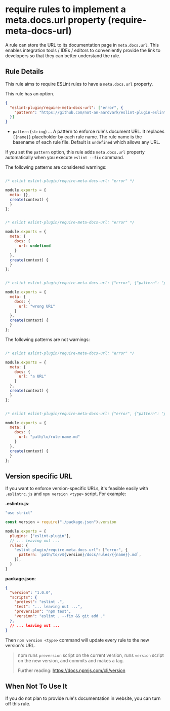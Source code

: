# require rules to implement a meta.docs.url property (require-meta-docs-url)

A rule can store the URL to its documentation page in `meta.docs.url`. This enables integration tools / IDEs / editors to conveniently provide the link to developers so that they can better understand the rule.

## Rule Details

This rule aims to require ESLint rules to have a `meta.docs.url` property.

This rule has an option.

```json
{
  "eslint-plugin/require-meta-docs-url": ["error", {
    "pattern": "https://github.com/not-an-aardvark/eslint-plugin-eslint-plugin/blob/master/docs/rules/{{name}}.md"
  }]
}
```

- `pattern` (`string`) ... A pattern to enforce rule's document URL. It replaces `{{name}}` placeholder by each rule name. The rule name is the basename of each rule file. Default is `undefined` which allows any URL.

If you set the `pattern` option, this rule adds `meta.docs.url` property automatically when you execute `eslint --fix` command.

The following patterns are considered warnings:

```js

/* eslint eslint-plugin/require-meta-docs-url: "error" */

module.exports = {
  meta: {},
  create(context) {
  }
};

```

```js

/* eslint eslint-plugin/require-meta-docs-url: "error" */

module.exports = {
  meta: {
    docs: {
      url: undefined
    }
  },
  create(context) {
  }
};

```

```js

/* eslint eslint-plugin/require-meta-docs-url: ["error", {"pattern": "path/to/{{name}}.md"}] */

module.exports = {
  meta: {
    docs: {
      url: "wrong URL"
    }
  },
  create(context) {
  }
};

```

The following patterns are not warnings:

```js

/* eslint eslint-plugin/require-meta-docs-url: "error" */

module.exports = {
  meta: {
    docs: {
      url: "a URL"
    }
  },
  create(context) {
  }
};

```

```js

/* eslint eslint-plugin/require-meta-docs-url: ["error", {"pattern": "path/to/{{name}}.md"}] */

module.exports = {
  meta: {
    docs: {
      url: "path/to/rule-name.md"
    }
  },
  create(context) {
  }
};

```

## Version specific URL

If you want to enforce version-specific URLs, it's feasible easily with `.eslintrc.js` and `npm version <type>` script.
For example:

**.eslintrc.js**:

```js
"use strict"

const version = require("./package.json").version

module.exports = {
  plugins: ["eslint-plugin"],
  // ... leaving out ...
  rules: {
    "eslint-plugin/require-meta-docs-url": ["error", {
      pattern: `path/to/v${version}/docs/rules/{{name}}.md`,
    }],
  }
}
```

**package.json**:

```json
{
  "version": "1.0.0",
  "scripts": {
    "pretest": "eslint .",
    "test": "... leaving out ...",
    "preversion": "npm test",
    "version": "eslint . --fix && git add ."
  },
  // ... leaving out ...
}
```

Then `npm version <type>` command will update every rule to the new version's URL.

> npm runs `preversion` script on the current version, runs `version` script on the new version, and commits and makes a tag.
>
> Further reading: https://docs.npmjs.com/cli/version

## When Not To Use It

If you do not plan to provide rule's documentation in website, you can turn off this rule.
